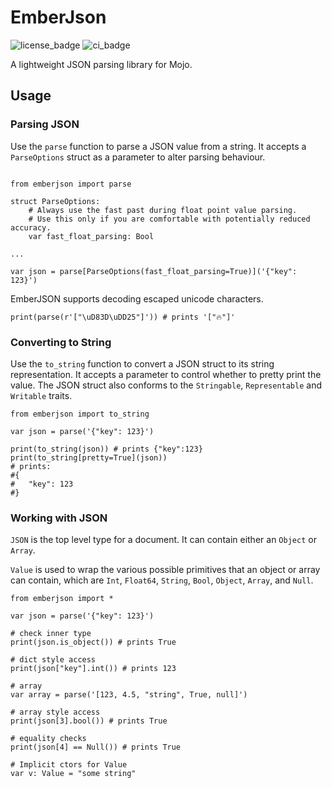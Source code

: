 # EmberJson

![license_badge](https://badgen.net/badge/License/MIT/blue)
![ci_badge](https://github.com/bgreni/EmberJson/actions/workflows/CI.yml/badge.svg)

A lightweight JSON parsing library for Mojo.

## Usage

### Parsing JSON

Use the `parse` function to parse a JSON value from a string. It accepts a
`ParseOptions` struct as a parameter to alter parsing behaviour.

```mojo

from emberjson import parse

struct ParseOptions:
    # Always use the fast past during float point value parsing.
    # Use this only if you are comfortable with potentially reduced accuracy.
    var fast_float_parsing: Bool

...

var json = parse[ParseOptions(fast_float_parsing=True)]('{"key": 123}')
```

EmberJSON supports decoding escaped unicode characters.

```mojo
print(parse(r'["\uD83D\uDD25"]')) # prints '["🔥"]'
```

### Converting to String

Use the `to_string` function to convert a JSON struct to its string representation.
It accepts a parameter to control whether to pretty print the value.
The JSON struct also conforms to the `Stringable`, `Representable` and `Writable`
traits.

```mojo
from emberjson import to_string

var json = parse('{"key": 123}')

print(to_string(json)) # prints {"key":123}
print(to_string[pretty=True](json))
# prints:
#{
#   "key": 123
#}
```

### Working with JSON

`JSON` is the top level type for a document. It can contain either
an `Object` or `Array`.

`Value` is used to wrap the various possible primitives that an object or
array can contain, which are `Int`, `Float64`, `String`, `Bool`, `Object`,
`Array`, and `Null`.

```mojo
from emberjson import *

var json = parse('{"key": 123}')

# check inner type
print(json.is_object()) # prints True

# dict style access
print(json["key"].int()) # prints 123

# array
var array = parse('[123, 4.5, "string", True, null]')

# array style access
print(json[3].bool()) # prints True

# equality checks
print(json[4] == Null()) # prints True

# Implicit ctors for Value
var v: Value = "some string"
```
